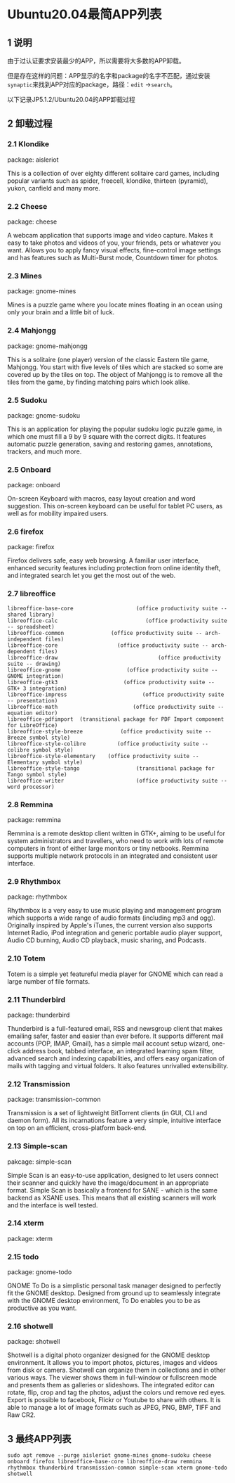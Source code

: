 # Ubuntu20.04最简APP列表

## 1 说明

由于过认证要求安装最少的APP，所以需要将大多数的APP卸载。

但是存在这样的问题：APP显示的名字和package的名字不匹配，通过安装`synaptic`来找到APP对应的package，路径：`edit` ->`search`。

以下记录JP5.1.2/Ubuntu20.04的APP卸载过程

## 2 卸载过程

### 2.1 Klondike

package: aisleriot

This is a collection of over eighty different solitaire card games, including
popular variants such as spider, freecell, klondike, thirteen (pyramid),
yukon, canfield and many more.

### 2.2 Cheese

package: cheese

A webcam application that supports image and video capture. Makes
it easy to take photos and videos of you, your friends, pets or whatever
you want. Allows you to apply fancy visual effects, fine-control image
settings and has features such as Multi-Burst mode, Countdown timer
for photos.

### 2.3 Mines

package: gnome-mines

Mines is a puzzle game where you locate mines floating in an ocean
using only your brain and a little bit of luck.

### 2.4 Mahjongg

package: gnome-mahjongg

This is a solitaire (one player) version of the classic Eastern tile
game, Mahjongg.
You start with five levels of tiles which are stacked so some are
covered up by the tiles on top. The object of Mahjongg is to remove all
the tiles from the game, by finding matching pairs which look alike.

### 2.5 Sudoku

package: gnome-sudoku

This is an application for playing the popular sudoku logic puzzle
game, in which one must fill a 9 by 9 square with the correct digits.
It features automatic puzzle generation, saving and restoring games,
annotations, trackers, and much more.

### 2.5 Onboard

package: onboard

On-screen Keyboard with macros, easy layout creation and word suggestion.
This on-screen keyboard can be useful for tablet PC users, as well as
for mobility impaired users.

### 2.6 firefox

package: firefox

Firefox delivers safe, easy web browsing. A familiar user interface,
enhanced security features including protection from online identity theft,
and integrated search let you get the most out of the web.

### 2.7 libreoffice

```shell
libreoffice-base-core                    (office productivity suite -- shared library)
libreoffice-calc                            (office productivity suite -- spreadsheet)
libreoffice-common               (office productivity suite -- arch-independent files)
libreoffice-core                   (office productivity suite -- arch-dependent files)
libreoffice-draw                                (office productivity suite -- drawing)
libreoffice-gnome                     (office productivity suite -- GNOME integration)
libreoffice-gtk3                     (office productivity suite -- GTK+ 3 integration)
libreoffice-impress                        (office productivity suite -- presentation)
libreoffice-math                        (office productivity suite -- equation editor)
libreoffice-pdfimport  (transitional package for PDF Import component for LibreOffice)
libreoffice-style-breeze            (office productivity suite -- Breeze symbol style)
libreoffice-style-colibre          (office productivity suite -- colibre symbol style)
libreoffice-style-elementary    (office productivity suite -- Elementary symbol style)
libreoffice-style-tango                  (transitional package for Tango symbol style)
libreoffice-writer                       (office productivity suite -- word processor)
```

### 2.8 Remmina

package: remmina

Remmina is a remote desktop client written in GTK+, aiming to be
useful for system administrators and travellers, who need to work
with lots of remote computers in front of either large monitors or
tiny netbooks.
Remmina supports multiple network protocols in an integrated and
consistent user interface.

### 2.9 Rhythmbox

package: rhythmbox

Rhythmbox is a very easy to use music playing and management program
which supports a wide range of audio formats (including mp3 and ogg).
Originally inspired by Apple's iTunes, the current version also supports
Internet Radio, iPod integration and generic portable audio player
support, Audio CD burning, Audio CD playback, music sharing, and
Podcasts.

### 2.10 Totem

Totem is a simple yet featureful media player for GNOME which can read
a large number of file formats.

### 2.11 Thunderbird

package: thunderbird

Thunderbird is a full-featured email, RSS and newsgroup client that makes
emailing safer, faster and easier than ever before. It supports different mail
accounts (POP, IMAP, Gmail), has a simple mail account setup wizard, one-
click address book, tabbed interface, an integrated learning spam filter,
advanced search and indexing capabilities, and offers easy organization
of mails with tagging and virtual folders. It also features unrivalled
extensibility.

### 2.12 Transmission

package: transmission-common

Transmission is a set of lightweight BitTorrent clients (in GUI, CLI
and daemon form). All its incarnations feature a very simple, intuitive
interface on top on an efficient, cross-platform back-end.

### 2.13 Simple-scan

pakcage: simple-scan

Simple Scan is an easy-to-use application, designed to let users
connect their scanner and quickly have the image/document in an
appropriate format.
Simple Scan is basically a frontend for SANE - which is the same
backend as XSANE uses. This means that all existing scanners will
work and the interface is well tested.

### 2.14 xterm

package: xterm

### 2.15 todo

package: gnome-todo

GNOME To Do is a simplistic personal task manager designed to perfectly fit
the GNOME desktop. Designed from ground up to seamlessly integrate with
the GNOME desktop environment, To Do enables you to be as productive as
you want.

### 2.16 shotwell

package: shotwell

Shotwell is a digital photo organizer designed for the GNOME desktop
environment. It allows you to import photos, pictures, images and videos
from disk or camera. Shotwell can organize them in collections and in other
various ways. The viewer shows them in full-window or fullscreen mode and
presents them as galleries or slideshows. The integrated editor can rotate,
flip, crop and tag the photos, adjust the colors und remove red eyes. Export
is possible to facebook, Flickr or Youtube to share with others. It is able
to manage a lot of image formats such as JPEG, PNG, BMP, TIFF and Raw CR2.

## 3 最终APP列表

```shell
sudo apt remove --purge aisleriot gnome-mines gnome-sudoku cheese onboard firefox libreoffice-base-core libreoffice-draw remmina rhythmbox thunderbird transmission-common simple-scan xterm gnome-todo shotwell
```

